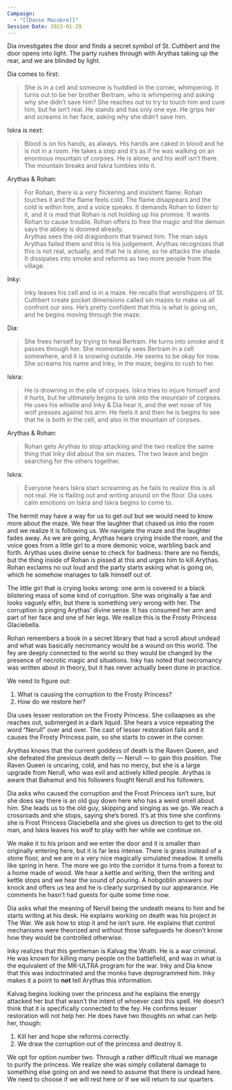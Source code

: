 ```yaml
---
Campaign:
  - "[[Danse Macabre]]"
Session Date: 2023-01-29
---
```

Dia investigates the door and finds a secret symbol of St. Cuthbert and the door opens into light. The party rushes through with Arythas taking up the rear, and we are blinded by light.

Dia comes to first:
> She is in a cell and someone is huddled in the corner, whimpering. It turns out to be her brother Bertram, who is whimpering and asking why she didn’t save him? She reaches out to try to touch him and cure him, but he isn’t real. He stands and has only one eye. He grips her and screams in her face, asking why she didn’t save him.

Iskra is next:
> Blood is on his hands, as always. His hands are caked in blood and he is not in a room. He takes a step and it’s as if he was walking on an enormous mountain of corpses. He is alone, and his wolf isn’t there. The mountain breaks and Iskra tumbles into it.

Arythas & Rohan:
> For Rohan, there is a very flickering and insistent flame. Rohan touches it and the flame feels cold. The flame disappears and the cold is within him, and a voice speaks. It demands Rohan to listen to it, and it is mad that Rohan is not holding up his promise. It wants Rohan to cause trouble. Rohan offers to free the magic and the demon says the abbey is doomed already.  
> Arythas sees the old dragonborn that trained him. The man says Arythas failed them and this is his judgement. Arythas recognizes that this is not real, actually, and that he is alone, so he attacks the shade. It dissipates into smoke and reforms as two more people from the village.  

Inky:
> Inky leaves his cell and is in a maze. He recalls that worshippers of St. Cuthbert create pocket dimensions called sin mazes to make us all confront our sins. He’s pretty confident that this is what is going on, and he begins moving through the maze.

Dia:
> She frees herself by trying to heal Bertram. He turns into smoke and it passes through her. She momentarily sees Bertram in a cell somewhere, and it is snowing outside. He seems to be okay for now. She screams his name and Inky, in the maze, begins to rush to her.

Iskra:
> He is drowning in the pile of corpses. Iskra tries to injure himself and it hurts, but he ultimately begins to sink into the mountain of corpses. He uses his whistle and Inky & Dia hear it, and the wet nose of his wolf presses against his arm. He feels it and then he is begins to see that he is both in the cell, and also in the mountain of corpses.

Arythas & Rohan:
> Rohan gets Arythas to stop attacking and the two realize the same thing that Inky did about the sin mazes. The two leave and begin searching for the others together.

Iskra:
> Everyone hears Iskra start screaming as he fails to realize this is all not real. He is flailing out and writing around on the floor. Dia uses calm emotions on Iskra and Iskra begins to come to.

The hermit may have a way for us to get out but we would need to know more about the maze. We hear the laughter that chased us into the room and we realize it is following us. We navigate the maze and the laughter fades away. As we are going, Arythas hears crying inside the room, and the voice goes from a little girl to a more demonic voice, warbling back and forth. Arythas uses divine sense to check for badness: there are no fiends, but the thing inside of Rohan is pissed at this and urges him to kill Arythas. Rohan exclaims no out loud and the party starts asking what is going on, which he somehow manages to talk himself out of.

The little girl that is crying looks wrong: one arm is covered in a black blistering mass of some kind of corruption. She was originally a fae and looks vaguely elfin, but there is something very wrong with her. The corruption is pinging Arythas’ divine sense. It has consumed her arm and part of her face and one of her legs. We realize this is the Frosty Princess Glaciebella.

Rohan remembers a book in a secret library that had a scroll about undead and what was basically necromancy would be a wound on this world. The fey are deeply connected to the world so they would be changed by the presence of necrotic magic and situations. Inky has noted that necromancy was written about in theory, but it has never actually been done in practice.

We need to figure out:

1. What is causing the corruption to the Frosty Princess?
2. How do we restore her?

Dia uses lesser restoration on the Frosty Princess. She collaapses as she reaches out, submerged in a dark liquid. She hears a voice repeating the word “Nerull” over and over. The cast of lesser restoration fails and it causes the Frosty Princess pain, so she starts to cower in the corner.

Arythas knows that the current goddess of death is the Raven Queen, and she defeated the previous death deity — Nerull — to gain this position. The Raven Queen is uncaring, cold, and has no mercy, but she is a large upgrade from Nerull, who was evil and actively killed people. Arythas is aware that Bahamut and his followers fought Nerull and his followers.

Dia asks who caused the corruption and the Frost Princess isn’t sure, but she does say there is an old guy down here who has a weird smell about him. She leads us to the old guy, skipping and singing as we go. We reach a crossroads and she stops, saying she’s bored. It’s at this time she confirms she is Frost Princess Glaciebella and she gives us direction to get to the old man, and Iskra leaves his wolf to play with her while we continue on.

We make it to his prison and we enter the door and it is smaller than originally entering here, but it is far less intense. There is grass instead of a stone floor, and we are in a very nice magically simulated meadow. It smells like spring in here. The more we go into the corridor it turns from a forest to a home made of wood. We hear a kettle and writing, then the writing and kettle stops and we hear the sound of pouring. A hobgoblin answers our knock and offers us tea and he is clearly surprised by our appearance. He comments he hasn’t had guests for quite some time now.

Dia asks what the meaning of Nerull being the undeath means to him and he starts writing at his desk. He explains working on death was his project in The War. We ask how to stop it and he isn’t sure. He explains that control mechanisms were theorized and without those safeguards he doesn’t know how they would be controlled otherwise.

Inky realizes that this gentleman is Kalvag the Wrath. He is a war criminal. He was known for killing many people on the battlefield, and was in what is the equivalent of the MK-ULTRA program for the war. Inky and Dia know that this was indoctrinated and the monks have deprogrammed him. Inky makes it a point to **not** tell Arythas this information.

Kalvag begins looking over the princess and he explains the energy attacked her but that wasn’t the intent of whoever cast this spell. He doesn’t think that it is specifically connected to the fey. He confirms lesser restoration will not help her. He does have two thoughts on what can help her, though:

1. Kill her and hope she reforms correctly.
2. We draw the corruption out of the princess and destroy it.

We opt for option number two. Through a rather difficult ritual we manage to purify the princess. We realize she was simply collateral damage to something else going on and we need to assume that there is undead here. We need to choose if we will rest here or if we will return to our quarters.